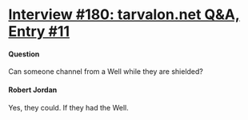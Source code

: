 # [Interview #180: tarvalon.net Q&A, Entry #11](https://www.theoryland.com/intvmain.php?i=180#11)

#### Question

Can someone channel from a Well while they are shielded?

#### Robert Jordan

Yes, they could. If they had the Well.

